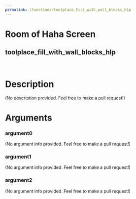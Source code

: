 ```yaml
---
permalink: /functions/toolplace_fill_with_wall_blocks_hlp
---
```

# Room of Haha Screen  
## toolplace_fill_with_wall_blocks_hlp  
&nbsp;  
# Description  
(No description provided. Feel free to make a pull request!) 
&nbsp;  
# Arguments
### argument0
(No argument info provided. Feel free to make a pull request!)
&nbsp;  
### argument1
(No argument info provided. Feel free to make a pull request!)
&nbsp;  
### argument2
(No argument info provided. Feel free to make a pull request!)
&nbsp;  


